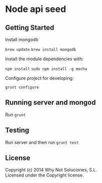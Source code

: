 # Node api seed

## Getting Started

Install mongodb 

`brew update`
`brew install mongodb`

Install the module dependencies with: 

`npm install`
`sudo npm install -g mocha`

Configure project for developing:

`grunt configure`

## Running server and mongod

Run  `grunt`

## Testing

Run server and then run `grunt test`

## License
Copyright (c) 2014 Why Not Soluciones, S.L.  
Licensed under the Copyright license.
